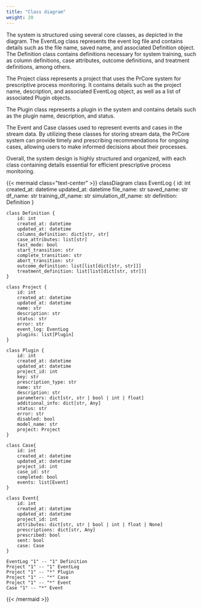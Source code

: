 ```yaml
---
title: "Class diagram"
weight: 20
---
```


The system is structured using several core classes, as depicted in the diagram. The EventLog class represents the event log file and contains details such as the file name, saved name, and associated Definition object. The Definition class contains definitions necessary for system training, such as column definitions, case attributes, outcome definitions, and treatment definitions, among others.

The Project class represents a project that uses the PrCore system for prescriptive process monitoring. It contains details such as the project name, description, and associated EventLog object, as well as a list of associated Plugin objects.

The Plugin class represents a plugin in the system and contains details such as the plugin name, description, and status.

The Event and Case classes used to represent events and cases in the stream data. By utilizing these classes for storing stream data, the PrCore system can provide timely and prescribing recommendations for ongoing cases, allowing users to make informed decisions about their processes.

Overall, the system design is highly structured and organized, with each class containing details essential for efficient prescriptive process monitoring.

{{< mermaid class="text-center" >}}
classDiagram
    class EventLog {
        id: int
        created_at: datetime
        updated_at: datetime
        file_name: str
        saved_name: str
        df_name: str
        training_df_name: str
        simulation_df_name: str
        definition: Definition
    }

    class Definition {
        id: int
        created_at: datetime
        updated_at: datetime
        columns_definition: dict[str, str]
        case_attributes: list[str]
        fast_mode: bool
        start_transition: str
        complete_transition: str
        abort_transition: str
        outcome_definition: list[list[dict[str, str]]]
        treatment_definition: list[list[dict[str, str]]]
    }

    class Project {
        id: int
        created_at: datetime
        updated_at: datetime
        name: str
        description: str
        status: str
        error: str
        event_log: EventLog
        plugins: list[Plugin]
    }

    class Plugin {
        id: int
        created_at: datetime
        updated_at: datetime
        project_id: int
        key: str
        prescription_type: str
        name: str
        description: str
        parameters: dict[str, str | bool | int | float]
        additional_info: dict[str, Any]
        status: str
        error: str
        disabled: bool
        model_name: str
        project: Project
    }

    class Case{
        id: int
        created_at: datetime
        updated_at: datetime
        project_id: int
        case_id: str
        completed: bool
        events: list[Event]
    }

    class Event{
        id: int
        created_at: datetime
        updated_at: datetime
        project_id: int
        attributes: dict[str, str | bool | int | float | None]
        prescriptions: dict[str, Any]
        prescribed: bool
        sent: bool
        case: Case
    }

    EventLog "1" -- "1" Definition
    Project "1" -- "1" EventLog
    Project "1" -- "*" Plugin
    Project "1" -- "*" Case
    Project "1" -- "*" Event
    Case "1" -- "*" Event
{{< /mermaid >}}
